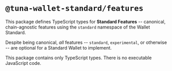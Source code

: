 # `@tuna-wallet-standard/features`

This package defines TypeScript types for **Standard Features** -- canonical, chain-agnostic features using the
`standard` namespace of the Wallet Standard.

Despite being canonical, _all_ features -- `standard`, `experimental`, or otherwise -- are optional for a Standard
Wallet to implement.

This package contains only TypeScript types. There is no executable JavaScript code.
